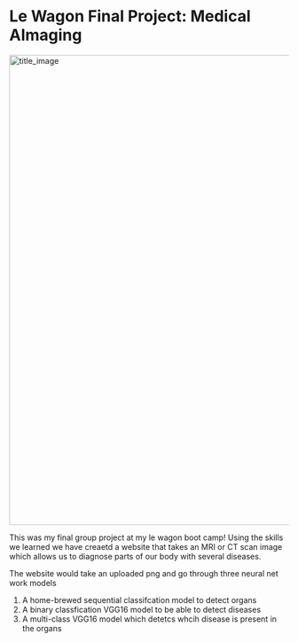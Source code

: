 # Le Wagon Final Project: Medical AImaging

<img width="848" alt="title_image" src="https://github.com/LouisHH0203/Medical_AImaging/assets/116843275/cc48683d-a9b7-4aa5-b2fe-c22b8bfc5be0">


This was my final group project at my le wagon boot camp! Using the skills we learned we have creaetd a website that takes an MRI or CT scan image which allows us to diagnose parts of our body with several diseases.

The website would take an uploaded png and go through three neural net work models

1. A home-brewed sequential classifcation model to detect organs
2. A binary classfication VGG16 model to be able to detect diseases
3. A multi-class VGG16 model which detetcs whcih disease is present in the organs





